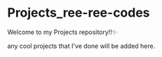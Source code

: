 # Projects_ree-ree-codes


Welcome to my Projects repository!!✨

any cool projects that I've done will be added here.
